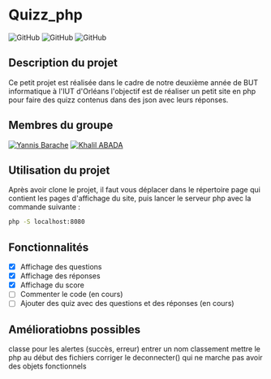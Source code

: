# Quizz_php

![GitHub](https://img.shields.io/badge/PHP-8.3-blue?logo=php&logoColor=white&style=for-the-badge)
![GitHub](https://img.shields.io/badge/HTML-5.0-blue?logo=html5&logoColor=white&style=for-the-badge)
![GitHub](https://img.shields.io/badge/CSS-3.0-blue?logo=css3&logoColor=white&style=for-the-badge)



## Description du projet 
Ce petit projet est réalisée dans le cadre de notre deuxième année de BUT informatique à l'IUT d'Orléans l'objectif 
est de réaliser un petit site en php pour faire des quizz contenus dans des json avec leurs réponses.

## Membres du groupe

[![Yannis Barache](https://img.shields.io/badge/Yannis%20Barache-000000?style=for-the-badge&logo=github&logoColor=white)](https://github.com/Yannis-barache)
[![Khalil ABADA](https://img.shields.io/badge/Khalil%20ABADA-000000?style=for-the-badge&logo=github&logoColor=white)](https://github.com/khalil-45)

## Utilisation du projet
Après avoir clone le projet, il faut vous déplacer dans le répertoire page qui contient les pages d'affichage du site, puis lancer le serveur php avec la commande suivante :

```bash
php -S localhost:8080
```

## Fonctionnalités

- [x] Affichage des questions
- [x] Affichage des réponses
- [x] Affichage du score
- [ ] Commenter le code (en cours)
- [ ] Ajouter des quiz avec des questions et des réponses (en cours)

## Amélioratiobns possibles

classe pour les alertes (succès, erreur)
entrer un nom
classement
mettre le php au début des fichiers
corriger le deconnecter() qui ne marche pas
avoir des objets fonctionnels


